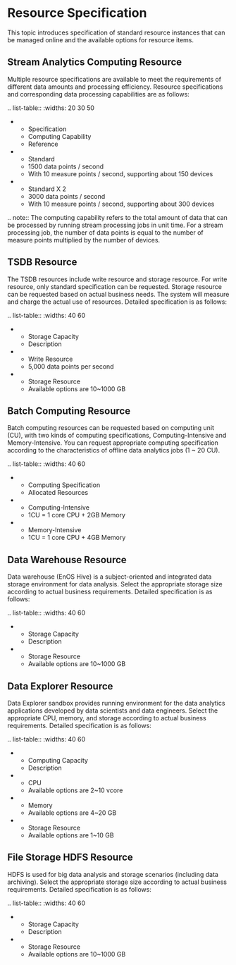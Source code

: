 # Resource Specification

This topic introduces specification of standard resource instances that can be managed online and the available options for resource items.  

## Stream Analytics Computing Resource

Multiple resource specifications are available to meet the requirements of different data amounts and processing efficiency. Resource specifications and corresponding data processing capabilities are as follows:

.. list-table::
   :widths: 20 30 50

   * - Specification
     - Computing Capability
     - Reference
   * - Standard
     - 1500 data points / second
     - With 10 measure points / second, supporting about 150 devices
   * - Standard X 2
     - 3000 data points / second
     - With 10 measure points / second, supporting about 300 devices

.. note:: The computing capability refers to the total amount of data that can be processed by running stream processing jobs in unit time. For a stream processing job, the number of data points is equal to the number of measure points multiplied by the number of devices.

<!--


* - Standard X 4
  - 6000 data points / second
  - With 10 measure points / second, supporting about 600 devices

-->

## TSDB Resource

The TSDB resources include write resource and storage resource. For write resource, only standard specification can be requested. Storage resource can be requested based on actual business needs. The system will measure and charge the actual use of resources. Detailed specification is as follows:

.. list-table::
   :widths: 40 60

   * - Storage Capacity
     - Description
   * - Write Resource
     - 5,000 data points per second
   * - Storage Resource
     - Available options are 10~1000 GB

## Batch Computing Resource

Batch computing resources can be requested based on computing unit (CU), with two kinds of computing specifications, Computing-Intensive and Memory-Intensive. You can request appropriate computing specification according to the characteristics of offline data analytics jobs (1 ~ 20 CU).

.. list-table::
   :widths: 40 60

   * - Computing Specification
     - Allocated Resources
   * - Computing-Intensive
     - 1CU = 1 core CPU + 2GB Memory
   * - Memory-Intensive
     - 1CU = 1 core CPU + 4GB Memory

## Data Warehouse Resource

Data warehouse (EnOS Hive) is a subject-oriented and integrated data storage environment for data analysis. Select the appropriate storage size according to actual business requirements. Detailed specification is as follows:

.. list-table::
   :widths: 40 60

   * - Storage Capacity
     - Description
   * - Storage Resource
     - Available options are 10~1000 GB

## Data Explorer Resource

Data Explorer sandbox provides running environment for the data analytics applications developed by data scientists and data engineers. Select the appropriate CPU, memory, and storage according to actual business requirements. Detailed specification is as follows:

.. list-table::
   :widths: 40 60

   * - Computing Capacity
     - Description
   * - CPU
     - Available options are 2~10 vcore
   * - Memory
     - Available options are 4~20 GB
   * - Storage Resource
     - Available options are 1~10 GB

## File Storage HDFS Resource

HDFS is used for big data analysis and storage scenarios (including data archiving). Select the appropriate storage size according to actual business requirements. Detailed specification is as follows:

.. list-table::
   :widths: 40 60

   * - Storage Capacity
     - Description
   * - Storage Resource
     - Available options are 10~1000 GB

<!-- end -->

